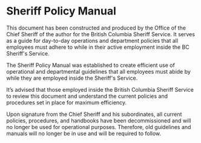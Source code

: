 # Sheriff Policy Manual
This document has been constructed and produced by the Office of the Chief Sheriff of the author for the British Columbia Sheriff Service. It serves as a guide for day-to-day operations and department policies that all employees must adhere to while in their active employment inside the BC Sheriff's Service.

The Sheriff Policy Manual was established to create efficient use of operational and departmental guidelines that all employees must abide by while they are employed inside the Sheriff's Service.

It’s advised that those employed inside the British Columbia Sheriff Service to review this document and understand the current policies and procedures set in place for maximum efficiency.

Upon signature from the Chief Sheriff and his subordinates, all current policies, procedures, and handbooks have been decommissioned and will no longer be used for operational purposes. Therefore, old guidelines and manuals will no longer be in use and will be required to follow.
